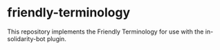 # friendly-terminology
This repository implements the Friendly Terminology for use with the in-solidarity-bot plugin.
